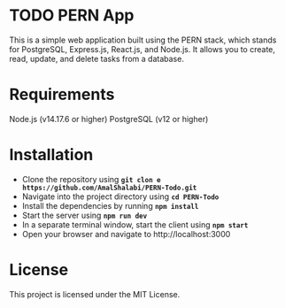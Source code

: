 # TODO PERN App
This is a simple web application built using the PERN stack, which stands for PostgreSQL, Express.js, React.js, and Node.js. It allows you to create, read, update, and delete tasks from a database.

# Requirements
Node.js (v14.17.6 or higher)
PostgreSQL (v12 or higher)

# Installation
- Clone the repository using <b>`git clon e https://github.com/AmalShalabi/PERN-Todo.git`</b>
- Navigate into the project directory using <b>`cd PERN-Todo`</b>
- Install the dependencies by running <b> `npm install` </b>
- Start the server using <b>`npm run dev`</b>
- In a separate terminal window, start the client using <b>`npm start`</b>
- Open your browser and navigate to http://localhost:3000

# License
This project is licensed under the MIT License. 

